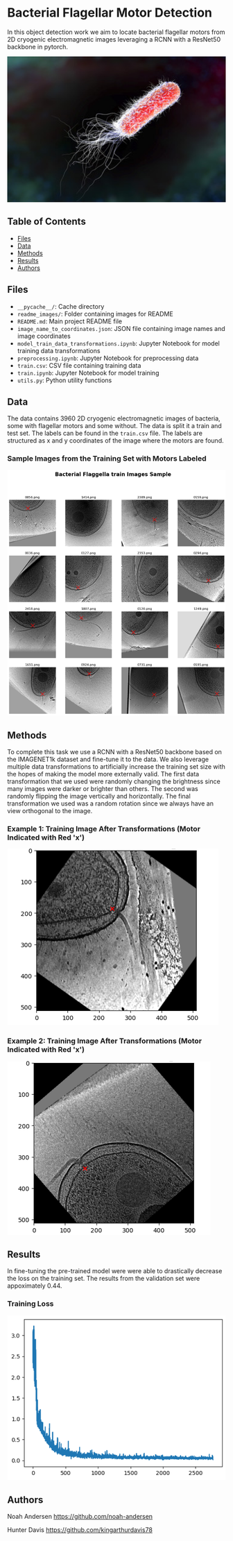 # Bacterial Flagellar Motor Detection
In this object detection work we aim to locate bacterial flagellar motors from 2D cryogenic electromagnetic images leveraging a RCNN with a ResNet50 backbone in pytorch.

<img src="readme_images/description.png" alt="Project Image" width="600">

## Table of Contents
- [Files](#files)
- [Data](#data)
- [Methods](#methods)
- [Results](#results)
- [Authors](#authors)

## Files
- `__pycache__/`: Cache directory
- `readme_images/`: Folder containing images for README
- `README.md`: Main project README file
- `image_name_to_coordinates.json`: JSON file containing image names and image coordinates
- `model_train_data_transformations.ipynb`: Jupyter Notebook for model training data transformations
- `preprocessing.ipynb`: Jupyter Notebook for preprocessing data
- `train.csv`: CSV file containing training data
- `train.ipynb`: Jupyter Notebook for model training
- `utils.py`: Python utility functions

## Data
The data contains 3960 2D cryogenic electromagnetic images of bacteria, some with flagellar motors and some without. The data is split it a train and test set. The labels can be found in the `train.csv` file. The labels are structured as x and y coordinates of the image where the motors are found.

### Sample Images from the Training Set with Motors Labeled

![Dataset Image 1](readme_images/sample.png)

## Methods
To complete this task we use a RCNN with a ResNet50 backbone based on the IMAGENET1k dataset and fine-tune it to the data. We also leverage multiple data transformations to artificially increase the training set size with the hopes of making the model more externally valid. The first data transformation that we used were randomly changing the brightness since many images were darker or brighter than others. The second was randomly flipping the image vertically and horizontally. The final transformation we used was a random rotation since we always have an view orthogonal to the image. 

### Example 1: Training Image After Transformations (Motor Indicated with Red 'x')
![Dataset Image 2](readme_images/after_transform.png)

### Example 2: Training Image After Transformations (Motor Indicated with Red 'x')
![Dataset Image 3](readme_images/after_transform2.png)

## Results
In fine-tuning the pre-trained model were were able to drastically decrease the loss on the training set. The results from the validation set were appoximately 0.44.

### Training Loss
![Dataset Loss](readme_images/loss.png)

## Authors

Noah Andersen https://github.com/noah-andersen

Hunter Davis  https://github.com/kingarthurdavis78

